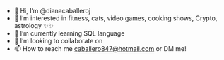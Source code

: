 - 👋 Hi, I’m @dianacaballeroj
- 👀 I’m interested in fitness, cats, video games, cooking shows, Crypto, astrology ✨✨
- 🌱 I’m currently learning SQL language
- 💞️ I’m looking to collaborate on 
- 📫 How to reach me caballero847@hotmail.com or DM me!

<!---
dianacaballeroj/dianacaballeroj is a ✨ special ✨ repository because its `README.md` (this file) appears on your GitHub profile.
You can click the Preview link to take a look at your changes.
--->
